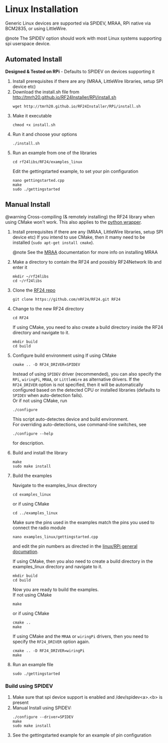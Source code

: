 # Linux Installation
Generic Linux devices are supported via SPIDEV, MRAA, RPi native via BCM2835, or using LittleWire.

@note The SPIDEV option should work with most Linux systems supporting spi userspace device. <br>

## Automated Install
**Designed & Tested on RPi** - Defaults to SPIDEV on devices supporting it

1. Install prerequisites if there are any (MRAA, LittleWire libraries, setup SPI device etc)
2. Download the install.sh file from http://tmrh20.github.io/RF24Installer/RPi/install.sh
   ```shell
   wget http://tmrh20.github.io/RF24Installer/RPi/install.sh
   ```
3. Make it executable
   ```shell
   chmod +x install.sh
   ```
4. Run it and choose your options
   ```shell
   ./install.sh
   ```
5. Run an example from one of the libraries
   ```shell
   cd rf24libs/RF24/examples_linux
   ```
   Edit the gettingstarted example, to set your pin configuration
   ```shell
   nano gettingstarted.cpp
   make
   sudo ./gettingstarted
   ```
## Manual Install
@warning Cross-compiling (& remotely installing) the RF24 library when using CMake won't work.
This also applies to the [python wrapper](md_docs_python_wrapper.html).

1. Install prerequisites if there are any (MRAA, LittleWire libraries, setup SPI device etc)
   If you intend to use CMake, then it mamy need to be installed (`sudo apt-get install cmake`).

   @note See the [MRAA](http://iotdk.intel.com/docs/master/mraa/index.html) documentation for
   more info on installing MRAA <br>
2. Make a directory to contain the RF24 and possibly RF24Network lib and enter it
   ```shell
   mkdir ~/rf24libs
   cd ~/rf24libs
   ```
3. Clone the [RF24 repo](https://github.com/nRF24/RF24)
   ```shell
   git clone https://github.com/nRF24/RF24.git RF24
   ```
4. Change to the new RF24 directory
   ```shell
   cd RF24
   ```
   If using CMake, you need to also create a build directory inside the RF24 directory and navigate to it.
   ```shell
   mkdir build
   cd build
   ```
5. Configure build environment using
   If using CMake
   ```shell
   cmake .. -D RF24_DRIVER=SPIDEV
   ```
   Instead of using `SPIDEV` driver (recommended), you can also specify the `RPi`, `wiringPi`,
   `MRAA`, or `LittleWire` as alternative drivers. If the `RF24_DRIVER` option is not specified,
   then it will be automatically configured based on the detected CPU or installed libraries
   (defaults to `SPIDEV` when auto-detection fails).<br>
   Or if not using CMake, run
   ```shell
   ./configure
   ```
   This script auto-detectes device and build environment.<br>
   For overriding auto-detections, use command-line switches, see
   ```shell
   ./configure --help
   ```
   for description.
6. Build and install the library
   ```shell
   make
   sudo make install
   ```
7. Build the examples

   Navigate to the examples_linux directory
   ```shell
   cd examples_linux
   ```
   or if using CMake
   ```shell
   cd ../examples_linux
   ```

   Make sure the pins used in the examples match the pins you used to connect the radio module
   ```shell
   nano examples_linux/gettingstarted.cpp
   ```
   and edit the pin numbers as directed in the [linux/RPi general documation](md_docs_rpi_general.html). <br>

   If using CMake, then you also need to create a build directory in the examples_linux directory and navigate to it.
   ```shell
   mkdir build
   cd build
   ```

   Now you are ready to build the examples.<br>
   If not using CMake
   ```shell
   make
   ```
   or if using CMake
   ```shell
   cmake ..
   make
   ```
   If using CMake and the `MRAA` or `wiringPi` drivers, then you need to specify the `RF24_DRIVER`
   option again.
   ```shell
   cmake .. -D RF24_DRIVER=wiringPi
   make
   ```
8. Run an example file
   ```shell
   sudo ./gettingstarted
   ```

### Build using SPIDEV

1. Make sure that spi device support is enabled and /dev/spidev\<a\>.\<b\> is present
2. Manual Install using SPIDEV:
   ```shell
   ./configure --driver=SPIDEV
   make
   sudo make install
   ```
3. See the gettingstarted example for an example of pin configuration
